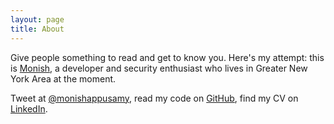 ```yaml
---
layout: page
title: About
---
```


Give people something to read and get to know you. Here's my attempt: this is [Monish](http://monish.co.in), a developer and security enthusiast who lives in Greater New York Area at the moment.

Tweet at [@monishappusamy](http://twitter.com/monishappusamy), read my code on [GitHub](http://github.com/monishappusamy), find my CV on [LinkedIn](http://linkedin.com/in/monishappusamy).
